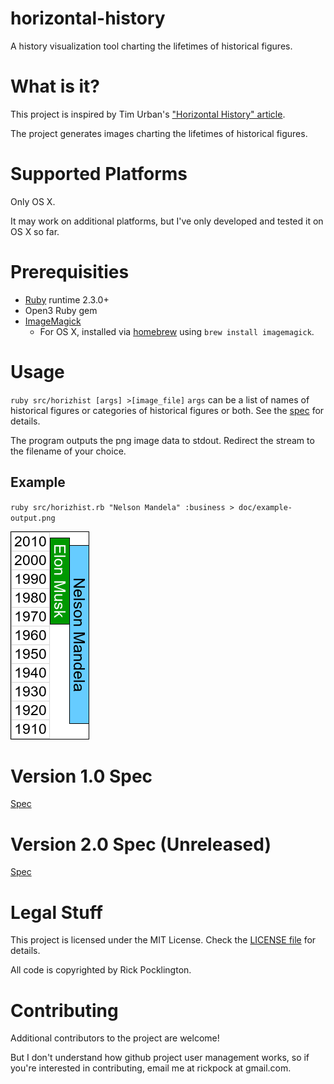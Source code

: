 # horizontal-history
A history visualization tool charting the lifetimes of historical figures.

# What is it?
This project is inspired by Tim Urban's ["Horizontal History" article](http://waitbutwhy.com/2016/01/horizontal-history.html).

The project generates images charting the lifetimes of historical figures.

# Supported Platforms
Only OS X.

It may work on additional platforms, but I've only developed and tested it on OS X so far.

# Prerequisities
* [Ruby](https://www.ruby-lang.org/en/documentation/installation/) runtime 2.3.0+
* Open3 Ruby gem
* [ImageMagick](https://www.imagemagick.org/script/binary-releases.php)
  - For OS X, installed via [homebrew](http://brew.sh/) using `brew install imagemagick`.

# Usage
`ruby src/horizhist [args] >[image_file]`
`args` can be a list of names of historical figures or categories of historical figures or both. See the [spec](https://github.com/rickpock/horizontal-history/blob/master/spec.md) for details.

The program outputs the png image data to stdout. Redirect the stream to the filename of your choice.

## Example
`ruby src/horizhist.rb "Nelson Mandela" :business > doc/example-output.png`

![](https://raw.githubusercontent.com/rickpock/horizontal-history/master/doc/example-output.png)

# Version 1.0 Spec
[Spec](https://github.com/rickpock/horizontal-history/blob/master/spec.md)

# Version 2.0 Spec (Unreleased)
[Spec](https://github.com/rickpock/horizontal-history/blob/master/spec2.md)

# Legal Stuff
This project is licensed under the MIT License. Check the [LICENSE file](https://raw.githubusercontent.com/rickpock/horizontal-history/master/LICENSE) for details.

All code is copyrighted by Rick Pocklington.

# Contributing
Additional contributors to the project are welcome!

But I don't understand how github project user management works, so if you're interested in contributing, email me at rickpock at gmail.com.
